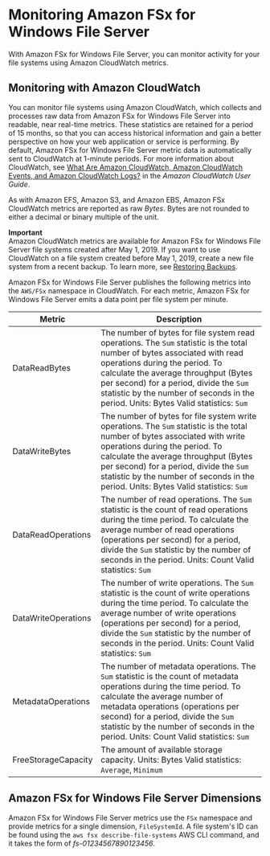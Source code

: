 # Monitoring Amazon FSx for Windows File Server<a name="monitoring_overview"></a>

With Amazon FSx for Windows File Server, you can monitor activity for your file systems using Amazon CloudWatch metrics\.

## Monitoring with Amazon CloudWatch<a name="monitoring-cloudwatch"></a>

You can monitor file systems using Amazon CloudWatch, which collects and processes raw data from Amazon FSx for Windows File Server into readable, near real\-time metrics\. These statistics are retained for a period of 15 months, so that you can access historical information and gain a better perspective on how your web application or service is performing\. By default, Amazon FSx for Windows File Server metric data is automatically sent to CloudWatch at 1\-minute periods\. For more information about CloudWatch, see [What Are Amazon CloudWatch, Amazon CloudWatch Events, and Amazon CloudWatch Logs?](https://docs.aws.amazon.com/AmazonCloudWatch/latest/monitoring//WhatIsCloudWatch.html) in the *Amazon CloudWatch User Guide*\.

As with Amazon EFS, Amazon S3, and Amazon EBS, Amazon FSx CloudWatch metrics are reported as raw *Bytes*\. Bytes are not rounded to either a decimal or binary multiple of the unit\.

**Important**  
Amazon CloudWatch metrics are available for Amazon FSx for Windows File Server file systems created after May 1, 2019\. If you want to use CloudWatch on a file system created before May 1, 2019, create a new file system from a recent backup\. To learn more, see [Restoring Backups](using-backups.md#restoring-backups)\.

Amazon FSx for Windows File Server publishes the following metrics into the `AWS/FSx` namespace in CloudWatch\. For each metric, Amazon FSx for Windows File Server emits a data point per file system per minute\.


| Metric | Description | 
| --- | --- | 
| DataReadBytes |  The number of bytes for file system read operations\. The `Sum` statistic is the total number of bytes associated with read operations during the period\. To calculate the average throughput \(Bytes per second\) for a period, divide the `Sum` statistic by the number of seconds in the period\. Units: Bytes Valid statistics: `Sum`  | 
| DataWriteBytes |  The number of bytes for file system write operations\. The `Sum` statistic is the total number of bytes associated with write operations during the period\. To calculate the average throughput \(Bytes per second\) for a period, divide the `Sum` statistic by the number of seconds in the period\. Units: Bytes Valid statistics: `Sum`  | 
| DataReadOperations |  The number of read operations\. The `Sum` statistic is the count of read operations during the time period\. To calculate the average number of read operations \(operations per second\) for a period, divide the `Sum` statistic by the number of seconds in the period\. Units: Count Valid statistics: `Sum`  | 
| DataWriteOperations |  The number of write operations\. The `Sum` statistic is the count of write operations during the time period\. To calculate the average number of write operations \(operations per second\) for a period, divide the `Sum` statistic by the number of seconds in the period\. Units: Count Valid statistics: `Sum`  | 
| MetadataOperations |  The number of metadata operations\. The `Sum` statistic is the count of metadata operations during the time period\. To calculate the average number of metadata operations \(operations per second\) for a period, divide the `Sum` statistic by the number of seconds in the period\. Units: Count Valid statistics: `Sum`  | 
| FreeStorageCapacity |  The amount of available storage capacity\. Units: Bytes Valid statistics: `Average`, `Minimum`  | 

## Amazon FSx for Windows File Server Dimensions<a name="fsx-dimensions"></a>

Amazon FSx for Windows File Server metrics use the `FSx` namespace and provide metrics for a single dimension, `FileSystemId`\. A file system's ID can be found using the `aws fsx describe-file-systems` AWS CLI command, and it takes the form of *fs\-01234567890123456*\.